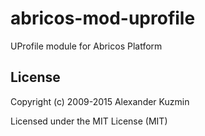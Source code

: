 # abricos-mod-uprofile

UProfile module for Abricos Platform


## License
Copyright (c) 2009-2015 Alexander Kuzmin

Licensed under the MIT License (MIT)
